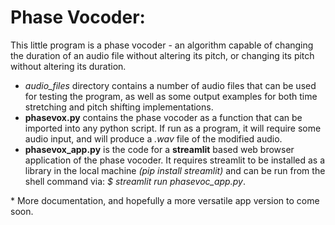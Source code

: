 # Phase Vocoder:

This little program is a phase vocoder - an algorithm capable of changing the duration of an audio file without altering its pitch, or changing its pitch without altering its duration. 

* *audio_files* directory contains a number of audio files that can be used for testing the program, as well as some output examples for both time stretching and pitch shifting implementations.
* **phasevox.py** contains the phase vocoder as a function that can be imported into any python script. If run as a program, it will require some audio input, and will produce a *.wav* file of the modified audio.
* **phasevox_app.py** is the code for a **streamlit** based web browser application of the phase vocoder. It requires streamlit to be installed as a library in the local machine *(pip install streamlit)* and can be run from the shell command via: *$ streamlit run phasevoc_app.py*.

\* More documentation, and hopefully a more versatile app version to come soon.
